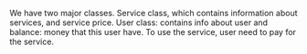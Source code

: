 
We have two major classes. 
Service class, which contains information about services, and service price. 
User class: contains info about user and balance: money that this user have. 
To use the service, user need to pay for the service. 
